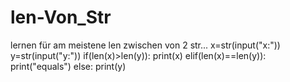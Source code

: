 # len-Von_Str
lernen  für am meistene  len zwischen von 2 str...
x=str(input("x:"))
y=str(input("y:"))
if(len(x)>len(y)):
    print(x)
elif(len(x)==len(y)):
    print("equals")
else:
    print(y)
    
